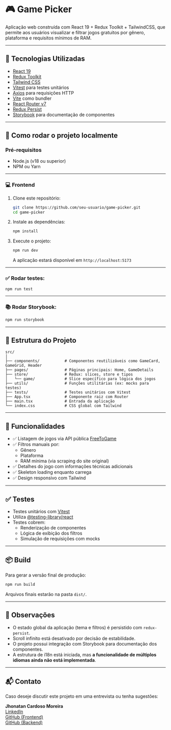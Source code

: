 # 🎮 Game Picker

Aplicação web construída com React 19 + Redux Toolkit + TailwindCSS, que permite aos usuários visualizar e filtrar jogos gratuitos por gênero, plataforma e requisitos mínimos de RAM.

---

## 🔧 Tecnologias Utilizadas

- [React 19](https://react.dev/)
- [Redux Toolkit](https://redux-toolkit.js.org/)
- [Tailwind CSS](https://tailwindcss.com/)
- [Vitest](https://vitest.dev/) para testes unitários
- [Axios](https://axios-http.com/) para requisições HTTP
- [Vite](https://vitejs.dev/) como bundler
- [React Router v7](https://reactrouter.com/en/main)
- [Redux Persist](https://github.com/rt2zz/redux-persist)
- [Storybook](https://storybook.js.org/) para documentação de componentes

---

## 🚀 Como rodar o projeto localmente

### Pré-requisitos

- Node.js (v18 ou superior)
- NPM ou Yarn

---

### 💻 Frontend

1. Clone este repositório:

   ```bash
   git clone https://github.com/seu-usuario/game-picker.git
   cd game-picker
   ```

2. Instale as dependências:

   ```bash
   npm install
   ```

3. Execute o projeto:

   ```bash
   npm run dev
   ```

   A aplicação estará disponível em `http://localhost:5173`

---

### ✅ Rodar testes:

```bash
npm run test
```

---

### 📚 Rodar Storybook:

```bash
npm run storybook
```

---

## 📁 Estrutura do Projeto

```
src/
│
├── components/           # Componentes reutilizáveis como GameCard, GameGrid, Header
├── pages/                # Páginas principais: Home, GameDetails
├── store/                # Redux: slices, store e tipos
│   └── game/             # Slice específico para lógica dos jogos
├── utils/                # Funções utilitárias (ex: mocks para testes)
├── tests/                # Testes unitários com Vitest
├── App.tsx               # Componente raiz com Router
├── main.tsx              # Entrada da aplicação
└── index.css             # CSS global com Tailwind
```

---

## 🧠 Funcionalidades

- ✅ Listagem de jogos via API pública [FreeToGame](https://www.freetogame.com/)
- ✅ Filtros manuais por:
  - Gênero
  - Plataforma
  - RAM mínima (via scraping do site original)
- ✅ Detalhes do jogo com informações técnicas adicionais
- ✅ Skeleton loading enquanto carrega
- ✅ Design responsivo com Tailwind

---

## ✅ Testes

- Testes unitários com [Vitest](https://vitest.dev/)
- Utiliza [@testing-library/react](https://testing-library.com/docs/react-testing-library/intro/)
- Testes cobrem:
  - Renderização de componentes
  - Lógica de exibição dos filtros
  - Simulação de requisições com mocks

---

## 📦 Build

Para gerar a versão final de produção:

```bash
npm run build
```

Arquivos finais estarão na pasta `dist/`.

---

## 📖 Observações

- O estado global da aplicação (tema e filtros) é persistido com `redux-persist`.
- Scroll infinito está desativado por decisão de estabilidade.
- O projeto possui integração com Storybook para documentação dos componentes.
- A estrutura de i18n está iniciada, mas **a funcionalidade de múltiplos idiomas ainda não está implementada**.

---

## 📬 Contato

Caso deseje discutir este projeto em uma entrevista ou tenha sugestões:

**Jhonatan Cardoso Moreira**  
[LinkedIn](https://www.linkedin.com/in/jhonatan-cardoso-moreira/)  
[GitHub (Frontend)](https://github.com/seu-usuario/game-picker)  
[GitHub (Backend)](https://github.com/jhonatan09/gamerpickerapi)
